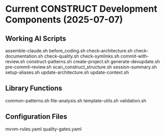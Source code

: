 # Current CONSTRUCT Development Components (2025-07-07)

## Working AI Scripts
assemble-claude.sh
before_coding.sh
check-architecture.sh
check-documentation.sh
check-quality.sh
check-symlinks.sh
commit-with-review.sh
construct-patterns.sh
create-project.sh
generate-devupdate.sh
pre-commit-review.sh
scan_construct_structure.sh
session-summary.sh
setup-aliases.sh
update-architecture.sh
update-context.sh

## Library Functions
common-patterns.sh
file-analysis.sh
template-utils.sh
validation.sh

## Configuration Files
mvvm-rules.yaml
quality-gates.yaml
